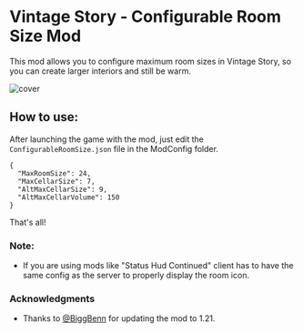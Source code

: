 # Vintage Story - Configurable Room Size Mod

This mod allows you to configure maximum room sizes in Vintage Story, so you can create larger interiors and still be warm.

![cover](cover.jpg "Cover Image")

## How to use:

After launching the game with the mod, just edit the `ConfigurableRoomSize.json` file in the ModConfig folder.

```[json]
{
  "MaxRoomSize": 24,
  "MaxCellarSize": 7,
  "AltMaxCellarSize": 9,
  "AltMaxCellarVolume": 150
}
```

That's all!

### Note:

- If you are using mods like "Status Hud Continued" client has to have the same config as the server to properly display the room icon.

### Acknowledgments

- Thanks to [@BiggBenn](https://github.com/BiggBenn) for updating the mod to 1.21.
